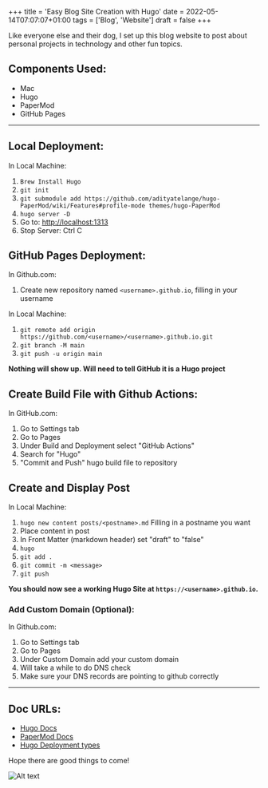 +++
title = 'Easy Blog Site Creation with Hugo'
date = 2022-05-14T07:07:07+01:00
tags = ['Blog', 'Website']
draft = false
+++

Like everyone else and their dog, I set up this blog website to post about personal projects in technology and other fun topics. 

## Components Used:
- Mac
- Hugo
- PaperMod
- GitHub Pages

-----------

## Local Deployment:
In Local Machine:
 1. `Brew Install Hugo`
 2. `git init`
 3. `git submodule add https://github.com/adityatelange/hugo-PaperMod/wiki/Features#profile-mode themes/hugo-PaperMod`
 4. `hugo server -D`
 5. Go to: <http://localhost:1313>
 6. Stop Server: Ctrl C

## GitHub Pages Deployment:
In Github.com:
  1. Create new repository named `<username>.github.io`, filling in your username
   
In Local Machine:
   1. `git remote add origin https://github.com/<username>/<username>.github.io.git`
   2. `git branch -M main`
   3. `git push -u origin main`

**Nothing will show up. Will need to tell GitHub it is a Hugo project**

## Create Build File with Github Actions:
In GitHub.com:
   1. Go to Settings tab
   2. Go to Pages
   3. Under Build and Deployment select "GitHub Actions"
   4. Search for "Hugo"
   5. "Commit and Push" hugo build file to repository

## Create and Display Post
In Local Machine:
   1. `hugo new content posts/<postname>.md` Filling in a postname you want
   2. Place content in post
   3. In Front Matter (markdown header) set "draft" to "false"
   4. `hugo`
   5. `git add .`
   6. `git commit -m <message>`
   7. `git push`

**You should now see a working Hugo Site at `https://<username>.github.io`.**

### Add Custom Domain (Optional):
In Github.com:
   1. Go to Settings tab
   2. Go to Pages
   3. Under Custom Domain add your custom domain
   4. Will take a while to do DNS check
   5. Make sure your DNS records are pointing to github correctly


----------

## Doc URLs:

- [Hugo Docs](https://gohugo.io/documentation/)
- [PaperMod Docs](https://github.com/adityatelange/hugo-PaperMod/wiki/Features)
- [Hugo Deployment types](https://gohugo.io/getting-started/usage/)

Hope there are good things to come!

![Alt text](/posts/blog_site_created/good_bad.jpg "a title")